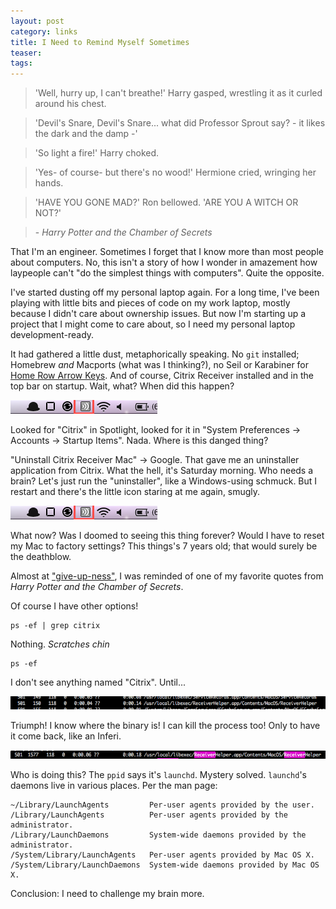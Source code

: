 ```yaml
---
layout: post
category: links
title: I Need to Remind Myself Sometimes
teaser: 
tags: 
---
```


> 'Well, hurry up, I can't breathe!' Harry gasped, wrestling it as it curled around his chest.

> 'Devil's Snare, Devil's Snare... what did Professor Sprout say? - it likes the dark and the damp -' 

> 'So light a fire!' Harry choked.

> 'Yes- of course- but there's no wood!' Hermione cried, wringing her hands.

> 'HAVE YOU GONE MAD?' Ron bellowed. 'ARE YOU A WITCH OR NOT?' 

> \- _Harry Potter and the Chamber of Secrets_


That I'm an engineer. Sometimes I forget that I know more than most people about computers. No, this isn't a story of how I wonder in amazement how laypeople can't "do the simplest things with computers". Quite the opposite.

I've started dusting off my personal laptop again. For a long time, I've been playing with little bits and pieces of code on my work laptop, mostly because I didn't care about ownership issues. But now I'm starting up a project that I might come to care about, so I need my personal laptop development-ready.

It had gathered a little dust, metaphorically speaking. No `git` installed; Homebrew _and_ Macports (what was I thinking?), no Seil or Karabiner for [Home Row Arrow Keys](/Home-row-arrow-keys/). And of course, Citrix Receiver installed and in the top bar on startup. Wait, what? When did this happen?

 ![Citrix Receiver in top bar](/assets/img/topbar.png "Citrix receiver icon in top bar")

Looked for "Citrix" in Spotlight, looked for it in "System Preferences -> Accounts -> Startup Items". Nada. Where is this danged thing?

"Uninstall Citrix Receiver Mac" -> Google. That gave me an uninstaller application from Citrix. What the hell, it's Saturday morning. Who needs a brain? Let's just run the "uninstaller", like a Windows-using schmuck. But I restart and there's the little icon staring at me again, smugly.

 ![Citrix Receiver in top bar](/assets/img/topbar.png "Citrix receiver icon in top bar")

What now? Was I doomed to seeing this thing forever? Would I have to reset my Mac to factory settings? This things's 7 years old; that would surely be the deathblow.

Almost at ["give-up-ness"](/Lessons-from-Jajavy/), I was reminded of one of my favorite quotes from _Harry Potter and the Chamber of Secrets_.

Of course I have other options!

    ps -ef | grep citrix

Nothing. *Scratches chin*

    ps -ef

I don't see anything named "Citrix". Until...

![Citrix Receiver in ps -ef output](/assets/img/psoutput.png "Citrix receiver in ps -ef output")

Triumph! I know where the binary is! I can kill the process too! Only to have it come back, like an Inferi.

![Citrix Receiver in still lives](/assets/img/stilllives.png "Citrix receiver still lives")

Who is doing this? The `ppid` says it's `launchd`. Mystery solved. `launchd`'s daemons live in various places. Per the man page:

    ~/Library/LaunchAgents         Per-user agents provided by the user.
    /Library/LaunchAgents          Per-user agents provided by the administrator.
    /Library/LaunchDaemons         System-wide daemons provided by the administrator.
    /System/Library/LaunchAgents   Per-user agents provided by Mac OS X.
    /System/Library/LaunchDaemons  System-wide daemons provided by Mac OS X.

Conclusion: I need to challenge my brain more.
